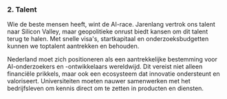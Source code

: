 
### **2. Talent**

Wie de beste mensen heeft, wint de AI-race. Jarenlang vertrok ons talent naar Silicon Valley, maar geopolitieke onrust biedt kansen om dit talent terug te halen. Met snelle visa's, startkapitaal en onderzoeksbudgetten kunnen we toptalent aantrekken en behouden.

Nederland moet zich positioneren als een aantrekkelijke bestemming voor AI-onderzoekers en -ontwikkelaars wereldwijd. Dit vereist niet alleen financiële prikkels, maar ook een ecosysteem dat innovatie ondersteunt en valoriseert. Universiteiten moeten nauwer samenwerken met het bedrijfsleven om kennis direct om te zetten in producten en diensten.
